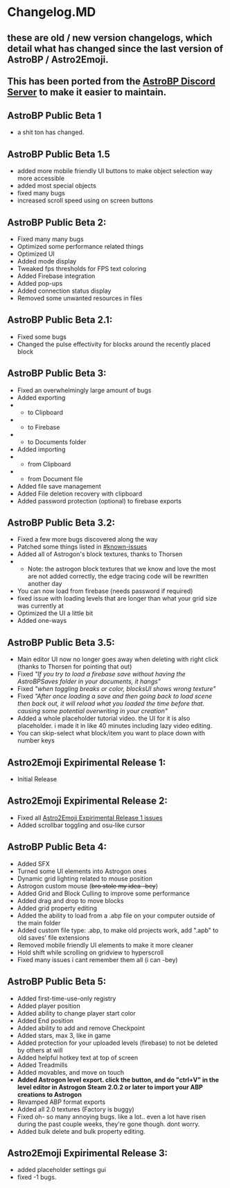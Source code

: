 # Changelog.MD
## these are old / new version changelogs, which detail what has changed since the last version of AstroBP / Astro2Emoji.<br><br>This has been ported from the [AstroBP Discord Server](https://discord.gg/gxJ4mytyce) to make it easier to maintain.

## AstroBP Public Beta 1
- a shit ton has changed.

## AstroBP Public Beta 1.5
- added more mobile friendly UI buttons to make object selection way more accessible
- added most special objects
- fixed many bugs
- increased scroll speed using on screen buttons

## AstroBP Public Beta 2:
- Fixed many many bugs
- Optimized some performance related things
- Optimized UI
- Added mode display
- Tweaked fps thresholds for FPS text coloring
- Added Firebase integration
- Added pop-ups
- Added connection status display
- Removed some unwanted resources in files

## AstroBP Public Beta 2.1:
- Fixed some bugs
- Changed the pulse effectivity for blocks around the recently placed block

## AstroBP Public Beta 3:
- Fixed an overwhelmingly large amount of bugs
- Added exporting
- - to Clipboard
- - to Firebase
- - to Documents folder
- Added importing
- - from Clipboard
- - from Document file
- Added file save management
- Added File deletion recovery with clipboard
- Added password protection (optional) to firebase exports

## AstroBP Public Beta 3.2:
- Fixed a few more bugs discovered along the way
- Patched some things listed in [#known-issues](./Known_Issues.MD#astrobp-public-beta-3)
- Added all of Astrogon's block textures, thanks to Thorsen
- - Note: the astrogon block textures that we know and love the most are not added correctly, the edge tracing code will be rewritten another day
- You can now load from firebase (needs password if required)
- fixed issue with loading levels that are longer than what your grid size was currently at
- Optimized the UI a little bit
- Added one-ways

## AstroBP Public Beta 3.5:
- Main editor UI now no longer goes away when deleting with right click (thanks to Thorsen for pointing that out)
- Fixed *"If you try to load a firebase save without having the AstroBPSaves folder in your documents, it hangs"*
- Fixed *"when toggling breaks or color, blocksUI shows wrong texture"*
- Fixed *"After once loading a save and then going back to load scene then back out, it will reload what you loaded the time before that. causing some potential overwriting in your creation"*
- Added a whole placeholder tutorial video. the UI for it is also placeholder. i made it in like 40 minutes including lazy video editing.
- You can skip-select what block/item you want to place down with number keys

## Astro2Emoji Expirimental Release 1:
- Initial Release

## Astro2Emoji Expirimental Release 2:
- Fixed all [Astro2Emoji Expirimental Release 1 issues](./Known_Issues.MD#astro2emoji-experimental-release-1)
- Added scrollbar toggling and osu-like cursor

## AstroBP Public Beta 4:
- Added SFX
- Turned some UI elements into Astrogon ones
- Dynamic grid lighting related to mouse position
- Astrogon custom mouse (~~bro stole my idea -bey~~)
- Added Grid and Block Culling to improve some performance
- Added drag and drop to move blocks
- Added grid property editing
- Added the ability to load from a .abp file on your computer outside of the main folder
- Added custom file type: .abp, to make old projects work, add ".apb" to old saves' file extensions
- Removed mobile friendly UI elements to make it more cleaner
- Hold shift while scrolling on gridview to hyperscroll
- Fixed many issues i cant remember them all (i can -bey)

## AstroBP Public Beta 5:
- Added first-time-use-only registry
- Added player position
- Added ability to change player start color
- Added End position
- Added ability to add and remove Checkpoint
- Added stars, max 3, like in game
- Added protection for your uploaded levels (firebase)  to not be deleted by others at will
- Added helpful hotkey text at top of screen
- Added Treadmills
- Added movables, and move on touch
- **Added Astrogon level export. click the button, and do "ctrl+V" in the level editor in Astrogon Steam 2.0.2 or later to import your ABP creations to Astrogon**
- Revamped ABP format exports
- Added all 2.0 textures (Factory is buggy)
- Fixed oh- so many annoying bugs. like a lot.. even a lot have risen during the past couple weeks, they're gone though. dont worry.
- Added bulk delete and bulk property editing.

## Astro2Emoji Expirimental Release 3:
- added placeholder settings gui
- fixed -1 bugs.
